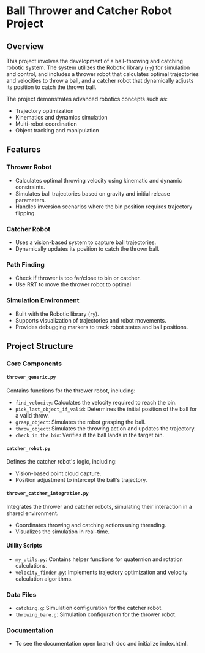 # Ball Thrower and Catcher Robot Project

## Overview

This project involves the development of a ball-throwing and catching robotic system. The system utilizes the Robotic library (`ry`) for simulation and control, and includes a thrower robot that calculates optimal trajectories and velocities to throw a ball, and a catcher robot that dynamically adjusts its position to catch the thrown ball.

The project demonstrates advanced robotics concepts such as:
- Trajectory optimization
- Kinematics and dynamics simulation
- Multi-robot coordination
- Object tracking and manipulation

## Features

### **Thrower Robot**
- Calculates optimal throwing velocity using kinematic and dynamic constraints.
- Simulates ball trajectories based on gravity and initial release parameters.
- Handles inversion scenarios where the bin position requires trajectory flipping.

### **Catcher Robot**
- Uses a vision-based system to capture ball trajectories.
- Dynamically updates its position to catch the thrown ball.

### **Path Finding**
- Check if thrower is too far/close to bin or catcher.
- Use RRT to move the thrower robot to optimal

### **Simulation Environment**
- Built with the Robotic library (`ry`).
- Supports visualization of trajectories and robot movements.
- Provides debugging markers to track robot states and ball positions.

## Project Structure

### **Core Components**

#### `thrower_generic.py`
Contains functions for the thrower robot, including:
- `find_velocity`: Calculates the velocity required to reach the bin.
- `pick_last_object_if_valid`: Determines the initial position of the ball for a valid throw.
- `grasp_object`: Simulates the robot grasping the ball.
- `throw_object`: Simulates the throwing action and updates the trajectory.
- `check_in_the_bin`: Verifies if the ball lands in the target bin.

#### `catcher_robot.py`
Defines the catcher robot's logic, including:
- Vision-based point cloud capture.
- Position adjustment to intercept the ball's trajectory.

#### `thrower_catcher_integration.py`
Integrates the thrower and catcher robots, simulating their interaction in a shared environment.
- Coordinates throwing and catching actions using threading.
- Visualizes the simulation in real-time.

#### Utility Scripts
- `my_utils.py`: Contains helper functions for quaternion and rotation calculations.
- `velocity_finder.py`: Implements trajectory optimization and velocity calculation algorithms.

### **Data Files**
- `catching.g`: Simulation configuration for the catcher robot.
- `throwing_bare.g`: Simulation configuration for the thrower robot.


### Documentation 
- To see the documentation open branch doc and initialize index.html.
